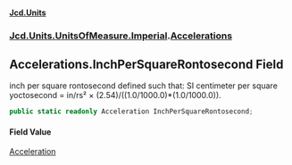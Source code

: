 #### [Jcd.Units](index.md 'index')
### [Jcd.Units.UnitsOfMeasure.Imperial](Jcd.Units.UnitsOfMeasure.Imperial.md 'Jcd.Units.UnitsOfMeasure.Imperial').[Accelerations](Accelerations.md 'Jcd.Units.UnitsOfMeasure.Imperial.Accelerations')

## Accelerations.InchPerSquareRontosecond Field

inch per square rontosecond defined such that: SI centimeter per square yoctosecond = in/rs² ×
(2.54)/((1.0/1000.0)*(1.0/1000.0)).

```csharp
public static readonly Acceleration InchPerSquareRontosecond;
```

#### Field Value
[Acceleration](Acceleration.md 'Jcd.Units.UnitTypes.Acceleration')